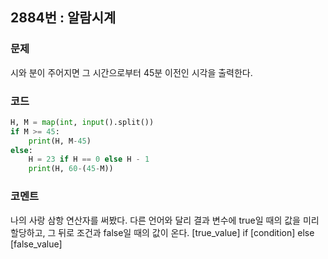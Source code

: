 ## 2884번 : 알람시계
### 문제
시와 분이 주어지면 그 시간으로부터 45분 이전인 시각을 출력한다.
### 코드
```python
H, M = map(int, input().split())
if M >= 45:
    print(H, M-45)
else:
    H = 23 if H == 0 else H - 1
    print(H, 60-(45-M))
```
### 코멘트
나의 사랑 삼항 연산자를 써봤다. 다른 언어와 달리 결과 변수에 true일 때의 값을 미리 할당하고, 그 뒤로 조건과 false일 때의 값이 온다.
[true_value] if [condition] else [false_value]